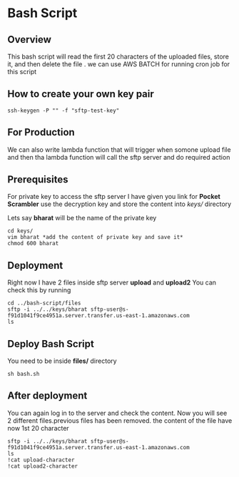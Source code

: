 # Bash Script

## Overview
This bash script will read the first 20 characters of the uploaded files, store it, and then delete the file . we can use AWS BATCH for running cron job for this script

## How to create your own key pair
```
ssh-keygen -P "" -f "sftp-test-key"
```

## For Production
We can also write lambda function that will trigger when somone upload file and then tha lambda function will call the sftp server and do required action

##  Prerequisites

For private key to access the sftp server I have given you link for **Pocket Scrambler** use the decryption key and store the content into  *keys/* directory

Lets say **bharat** will be the name of the private key

```
cd keys/
vim bharat *add the content of private key and save it*
chmod 600 bharat

```

## Deployment

Right now I have 2 files inside sftp server  **upload** and **upload2**
You can check this by running

```
cd ../bash-script/files
sftp -i ../../keys/bharat sftp-user@s-f91d1041f9ce4951a.server.transfer.us-east-1.amazonaws.com
ls

```
## Deploy Bash Script
You need to be inside **files/** directory

```
sh bash.sh

```

## After deployment
You can again log in to the server and check the content. Now you will see 2 different files.previous files has been removed. the content of the file have now 1st 20 character 

```
sftp -i ../../keys/bharat sftp-user@s-f91d1041f9ce4951a.server.transfer.us-east-1.amazonaws.com
ls
!cat upload-character
!cat upload2-character
```
